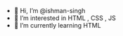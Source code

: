 - 👋 Hi, I’m @ishman-singh
- 👀 I’m interested in HTML , CSS , JS 
- 🌱 I’m currently learning HTML 


<!---
ishman-singh/ishman-singh is a ✨ special ✨ repository because its `README.md` (this file) appears on your GitHub profile.
You can click the Preview link to take a look at your changes. tinyuel.com/ishmansinghgaming/

